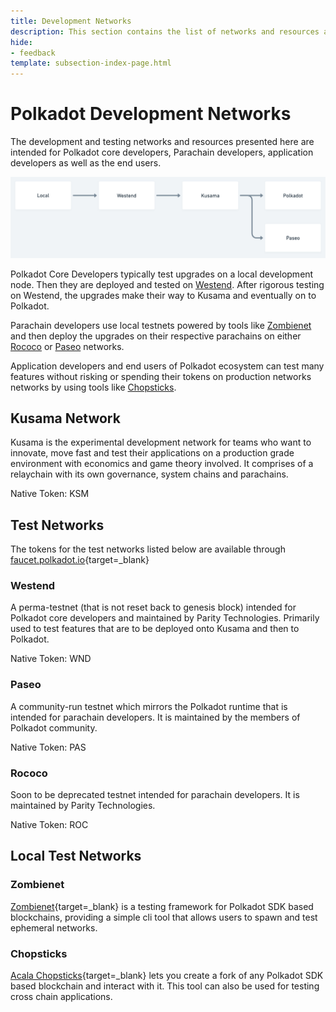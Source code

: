 ```yaml
---
title: Development Networks
description: This section contains the list of networks and resources available for developers in the Polkadot ecosystem for testing purposes. 
hide: 
- feedback
template: subsection-index-page.html
---
```


# Polkadot Development Networks

The development and testing networks and resources presented here are intended for Polkadot core developers, Parachain developers, 
application developers as well as the end users.

![Polkadot Development infographic](/images/polkadot-protocol/introduction/development-networks.png)

Polkadot Core Developers typically test upgrades on a local development node. Then they are deployed and tested on [Westend](#westend). 
After rigorous testing on Westend, the upgrades make their way to Kusama and eventually on to Polkadot.

Parachain developers use local testnets powered by tools like [Zombienet](#zombienet) and then deploy the upgrades on their respective
parachains on either [Rococo](#rococo) or [Paseo](#paseo) networks.

Application developers and end users of Polkadot ecosystem can test many features without risking or spending their tokens on production 
networks networks by using tools like [Chopsticks](#chopsticks).

## Kusama Network

Kusama is the experimental development network for teams who want to innovate, move fast and test their applications on a
production grade environment with economics and game theory involved. It comprises of a relaychain with its own governance, system chains 
and parachains.

Native Token: KSM

## Test Networks

The tokens for the test networks listed below are available through [faucet.polkadot.io](https://faucet.polkadot.io/){target=\_blank} 

### Westend

A perma-testnet (that is not reset back to genesis block) intended for Polkadot core developers and maintained by Parity Technologies. 
Primarily used to test features that are to be deployed onto Kusama and then to Polkadot. 

Native Token: WND

### Paseo

A community-run testnet which mirrors the Polkadot runtime that is intended for parachain developers. It is maintained by the members of 
Polkadot community.

Native Token: PAS

### Rococo

Soon to be deprecated testnet intended for parachain developers. It is maintained by Parity Technologies.

Native Token: ROC

## Local Test Networks

### Zombienet

[Zombienet](https://github.com/paritytech/zombienet){target=\_blank} is a testing framework for Polkadot SDK based blockchains, providing 
a simple cli tool that allows users to spawn and test ephemeral networks. 

### Chopsticks

[Acala Chopsticks](https://github.com/AcalaNetwork/chopsticks){target=\_blank} lets you create a fork of any Polkadot SDK based blockchain 
and interact with it. This tool can also be used for testing cross chain applications.
